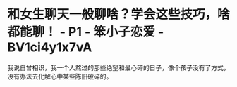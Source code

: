 # 和女生聊天一般聊啥？学会这些技巧，啥都能聊！ - P1 - 笨小子恋爱 - BV1ci4y1x7vA

我说自曾相识，我一个人熬过的那些绝望和最心碎的日子，像个孩子没有了方式，没有办法去化解心中某些陈旧破碎的。

